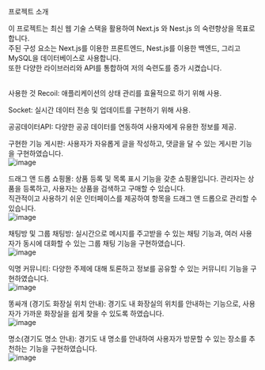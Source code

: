 프로젝트 소개 <br>

이 프로젝트는 최신 웹 기술 스택을 활용하여 Next.js 와 Nest.js 의 숙련향상을 목표로 합니다. <br>
주된 구성 요소는 Next.js를 이용한 프론트엔드, Nest.js를 이용한 백엔드, 그리고 MySQL을 데이터베이스로 사용합니다. <br>
또한 다양한 라이브러리와 API를 통합하여 저의 숙련도를 증가 시켰습니다.<br><br>


사용한 것
Recoil: 애플리케이션의 상태 관리를 효율적으로 하기 위해 사용.<br>

Socket: 실시간 데이터 전송 및 업데이트를 구현하기 위해 사용.<br>

공공데이터API: 다양한 공공 데이터를 연동하여 사용자에게 유용한 정보를 제공.<br>

구현한 기능
게시판: 사용자가 자유롭게 글을 작성하고, 댓글을 달 수 있는 게시판 기능을 구현하였습니다.<br>
![image](https://github.com/user-attachments/assets/9896b15c-3ff8-4781-863c-b5960013f395)

드래그 앤 드롭 쇼핑몰: 상품 등록 및 목록 표시 기능을 갖춘 쇼핑몰입니다. 관리자는 상품을 등록하고, 사용자는 상품을 검색하고 구매할 수 있습니다.<br> 직관적이고 사용하기 쉬운 인터페이스를 제공하여 항목을 드래그 앤 드롭으로 관리할 수 있습니다.<br>
![image](https://github.com/user-attachments/assets/5b1d4af1-b207-4c9e-90a1-598ceb78d64b)

채팅방 및 그룹 채팅방: 실시간으로 메시지를 주고받을 수 있는 채팅 기능과, 여러 사용자가 동시에 대화할 수 있는 그룹 채팅 기능을 구현하였습니다.<br>
![image](https://github.com/user-attachments/assets/ed9577e2-5e87-4c2d-ab16-6268b1dcbc6d)

익명 커뮤니티: 다양한 주제에 대해 토론하고 정보를 공유할 수 있는 커뮤니티 기능을 구현하였습니다.<br>
![image](https://github.com/user-attachments/assets/55b4dfd4-7913-49f4-be0d-6b7f3a282d4c)

똥싸개 (경기도 화장실 위치 안내): 경기도 내 화장실의 위치를 안내하는 기능으로, 사용자가 가까운 화장실을 쉽게 찾을 수 있도록 하였습니다.<br>
![image](https://github.com/user-attachments/assets/022cfc52-1e8f-47f6-8ac7-02534ed66290)

명소(경기도 명소 안내): 경기도 내 명소를 안내하여 사용자가 방문할 수 있는 장소를 추천하는 기능을 구현하였습니다.<br>
![image](https://github.com/user-attachments/assets/e1379437-5118-4387-b47b-5486c81f7367)
